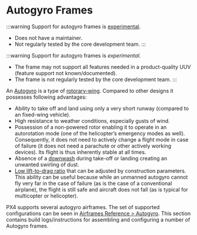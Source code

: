 # Autogyro Frames

:::warning
Support for autogyro frames is [experimental](../airframes/README.md#experimental-vehicles).

- Does not have a maintainer.
- Not regularly tested by the core development team.
:::


:::warning
Support for autogyro frames is _experimental_.

- The frame may not support all features needed in a product-quality UUV (feature support not known/documented).
- The frame is not regularly tested by the core development team.
:::


An [Autogyro](https://en.wikipedia.org/wiki/Autogyro) is a type of [rotorary-wing](https://en.wikipedia.org/wiki/Rotorcraft).
Compared to other designs it possesses following advantages:

* Ability to take off and land using only a very short runway (compared to an fixed-wing vehicle).
* High resistance to weather conditions, especially gusts of wind.
* Possession of a non-powered rotor enabling it to operate in an autorotation mode (one of the helicopter’s emergency modes as well).
  Consequently, it does not need to actively change a flight mode in case of failure (it does not need a parachute or other actively working devices).
  Its flight is thus inherently stable at all times.
* Absence of a [downwash](https://en.wikipedia.org/wiki/Downwash) during take-off or landing creating an unwanted swirling of dust.
* [Low lift-to-drag ratio](https://en.wikipedia.org/wiki/Lift-to-drag_ratio) that can be adjusted by construction parameters.
  This ability can be useful because while an unmanned autogyro cannot fly very far in the case of failure (as is the case of a conventional airplane), the flight is still safe and aircraft does not fall (as is typical for multicopter or helicopter).

PX4 supports several autogyro airframes.
The set of supported configurations can be seen in [Airframes Reference > Autogyro](../airframes/airframe_reference.md#autogyro).
This section contains build logs/instructions for assembling and configuring a number of Autogyro frames.
